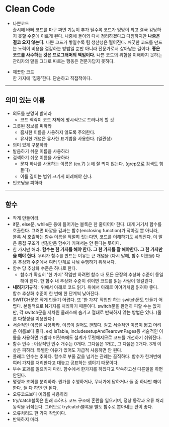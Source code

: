 



# Clean Code

- 나쁜코드<br>
출시에 바빠 코드를 마구 짜면 기능이 추가 될수록 코드가 엉망이 되고 결국 감당하지 못할 수준에 이르게 된다. 나중에 돌아와 다시 정리하겠다고 다짐하지만 **나중은 결코 오지 않는다.**
나쁜 코드가 쌓일수록 팀 생산성은 떨어진다. 깨끗한 코드를 만드는 노력이 비용을 절감하는 방법일 뿐만 아니라 전문가로서 살아남는 길이다. **좋은 코드를 사수하는 것은 프로그래머의 책임이다.** 나쁜 코드의 위험을 이해하지 못하는 관리자의 말을 그대로 따르는 행동은 전문가답지 못하다.

- 깨끗한 코드<br>
한 가지에 '집중'한다. 단순하고 직접적이다.

-----

## 의미 있는 이름

- 의도를 분명히 밝혀라
	- 코드 맥락이 코드 자체에 명시적으로 드러나게 할 것
- 그릇된 정보를 피하라
	- 흡사한 이름을 사용하지 않도록 주의한다.
	- 유사한 개념은 유사한 표기법을 사용한다. (일관성)
- 의미 있게 구분하라
- 발음하기 쉬운 이름을 사용하라
- 검색하기 쉬운 이름을 사용하라
	- 문자 하나를 사용하는 이름은 (ex.7) 눈에 잘 띄지 않는다. (grep으로 검색도 힘들다)
	- 이름 길이는 범위 크기게 비례해야 한다.
- 인코딩을 피하라


-----

## 함수

- 작게 만들어라.
- if문, else문, while문 등에 들어가는 블록은 한 줄이어야 한다. 대게 거기서 함수를 호출한다. 그러면 바깥을 감싸는 함수(enclosing function)가 작아질 뿐 아니라, 블록 서 호출하는 함수 이름을 적절히 짓는다면, 코드를 이해하기도 쉬워진다. 이 말은 중첩 구조가 생길만큼 함수가 커져서는 안 된다는 뜻이다.
- 한 가지만 해라. **함수는 한 가지를 해야 한다. 그 한 가지를 잘 해야한다. 그 한 가지만을 해야 한다.** 우리가 함수를 만드는 이유는 큰 개념을 (다시 말해, 함수 이름을) 다음 추상화 수준에서 여러 단계로 나눠 수행하기 위해서다.
- 함수 당 추상화 수준은 하나로 한다.
	- 함수가 확실히 '한 가지' 작업만 하려면 함수 내 모든 문장의 추상화 수준이 동일해야 한다. 한 함수 내 추상화 수준이 섞이면 코드를 읽는 사람이 헷갈린다.
- **내려가기**규칙 : 위에서 아래로 코드 읽기. 위에서 아래로 이야기처럼 읽혀야 좋다. 함수 추상화 수준이 한 번에 한 단계씩 낮아진다.
- SWITCH문은 작게 만들기 어렵다. 또 '한 가지' 작업만 하는 switch문도 만들기 어렵다. 본질적으로 N가지를 처리하기 때문이다. switch문을 완전히 피할 수는 없지만, 각 switch문을 저차원 클래스에 숨기고 절대로 반복하지 않는 방법은 있다. (물론 다형성을 이용한다.)
- 서술적인 이름을 사용하라. 이름이 길어도 괜찮다. 길고 서술적인 이름이 짧고 어려운 이름보다 좋다. ex) isTable, includesetupAndTearownPages등 서술적인 이름을 사용하면 개발자 머릿속에도 설계가 뚜렷해지므로 코드를 개선하기 쉬워진다. 
- 함수 인수 : 이상적인 인수 개수는 0개다. 그다음은 1개고, 그 다음은 2개다. 3개 이상은 피하라. 특별한 이유가 있어도 가급적 사용하면 안 된다.
- 플래그 인수는 추하다. 함수로 부울 값을 넘기는 관례는 끔직하다. 함수가 한꺼번에 여러 가지를 처리한다고 대놓고 공표하는 셈이기 때문이다.
- 부수 효과를 일으키지 마라. 함수에서 한가지를 하겠다고 약속하고선 다른일을 하면 안된다.
- 명령과 조회를 분리하라. 뭔가를 수행하거나, 무너가에 답하거나 둘 중 하나만 해야 한다. 둘 다 하면 안 된다.
- 오류코드보다 예외를 사용하라
- try/catch블록은 원래 추하다. 코드 구조에 혼란을 일으키며, 정상 동작과 오류 처리 동작을 뒤섞는다. 그러므로 try/catch블록을 별도 함수로 뽑아내는 편이 좋다.
- 오류처리도 한 가지 작업이다.
- 반복하지 마라.
